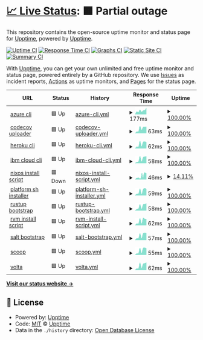 # [📈 Live Status](https://icetrust_uptime.nightwatchcybersecurity.com): <!--live status--> **🟧 Partial outage**

This repository contains the open-source uptime monitor and status page for [Upptime](https://upptime.js.org), powered by [Upptime](https://github.com/upptime/upptime).

[![Uptime CI](https://github.com/nightwatchcybersecurity/icetrust_uptime_example/workflows/Uptime%20CI/badge.svg)](https://github.com/nightwatchcybersecurity/icetrust_uptime_example/actions?query=workflow%3A%22Uptime+CI%22)
[![Response Time CI](https://github.com/nightwatchcybersecurity/icetrust_uptime_example/workflows/Response%20Time%20CI/badge.svg)](https://github.com/nightwatchcybersecurity/icetrust_uptime_example/actions?query=workflow%3A%22Response+Time+CI%22)
[![Graphs CI](https://github.com/nightwatchcybersecurity/icetrust_uptime_example/workflows/Graphs%20CI/badge.svg)](https://github.com/nightwatchcybersecurity/icetrust_uptime_example/actions?query=workflow%3A%22Graphs+CI%22)
[![Static Site CI](https://github.com/nightwatchcybersecurity/icetrust_uptime_example/workflows/Static%20Site%20CI/badge.svg)](https://github.com/nightwatchcybersecurity/icetrust_uptime_example/actions?query=workflow%3A%22Static+Site+CI%22)
[![Summary CI](https://github.com/nightwatchcybersecurity/icetrust_uptime_example/workflows/Summary%20CI/badge.svg)](https://github.com/nightwatchcybersecurity/icetrust_uptime_example/actions?query=workflow%3A%22Summary+CI%22)

With [Upptime](https://upptime.js.org), you can get your own unlimited and free uptime monitor and status page, powered entirely by a GitHub repository. We use [Issues](https://github.com/upptime/upptime/issues) as incident reports, [Actions](https://github.com/nightwatchcybersecurity/icetrust_uptime_example/actions) as uptime monitors, and [Pages](https://icetrust_uptime.nightwatchcybersecurity.com) for the status page.

<!--start: status pages-->
<!-- This summary is generated by Upptime (https://github.com/upptime/upptime) -->
<!-- Do not edit this manually, your changes will be overwritten -->
<!-- prettier-ignore -->
| URL | Status | History | Response Time | Uptime |
| --- | ------ | ------- | ------------- | ------ |
| <img alt="" src="https://azurecomcdn.azureedge.net/cvt-5a3a307f65e0121d1c34748c3ef63cee1e4bdfe8ff5728147785c53513db075b/images/icon/favicon.ico" height="13"> [azure cli](https://icetrust_dashboard.nightwatchcybersecurity.com/data/output/azurecli.json) | 🟩 Up | [azure-cli.yml](https://github.com/nightwatchcybersecurity/icetrust_uptime_example/commits/HEAD/history/azure-cli.yml) | <details><summary><img alt="Response time graph" src="./graphs/azure-cli/response-time-week.png" height="20"> 177ms</summary><br><a href="https://icetrust_uptime.nightwatchcybersecurity.com/history/azure-cli"><img alt="Response time 159" src="https://img.shields.io/endpoint?url=https%3A%2F%2Fraw.githubusercontent.com%2Fnightwatchcybersecurity%2Ficetrust_uptime_example%2FHEAD%2Fapi%2Fazure-cli%2Fresponse-time.json"></a><br><a href="https://icetrust_uptime.nightwatchcybersecurity.com/history/azure-cli"><img alt="24-hour response time 306" src="https://img.shields.io/endpoint?url=https%3A%2F%2Fraw.githubusercontent.com%2Fnightwatchcybersecurity%2Ficetrust_uptime_example%2FHEAD%2Fapi%2Fazure-cli%2Fresponse-time-day.json"></a><br><a href="https://icetrust_uptime.nightwatchcybersecurity.com/history/azure-cli"><img alt="7-day response time 177" src="https://img.shields.io/endpoint?url=https%3A%2F%2Fraw.githubusercontent.com%2Fnightwatchcybersecurity%2Ficetrust_uptime_example%2FHEAD%2Fapi%2Fazure-cli%2Fresponse-time-week.json"></a><br><a href="https://icetrust_uptime.nightwatchcybersecurity.com/history/azure-cli"><img alt="30-day response time 129" src="https://img.shields.io/endpoint?url=https%3A%2F%2Fraw.githubusercontent.com%2Fnightwatchcybersecurity%2Ficetrust_uptime_example%2FHEAD%2Fapi%2Fazure-cli%2Fresponse-time-month.json"></a><br><a href="https://icetrust_uptime.nightwatchcybersecurity.com/history/azure-cli"><img alt="1-year response time 159" src="https://img.shields.io/endpoint?url=https%3A%2F%2Fraw.githubusercontent.com%2Fnightwatchcybersecurity%2Ficetrust_uptime_example%2FHEAD%2Fapi%2Fazure-cli%2Fresponse-time-year.json"></a></details> | <details><summary><a href="https://icetrust_uptime.nightwatchcybersecurity.com/history/azure-cli">100.00%</a></summary><a href="https://icetrust_uptime.nightwatchcybersecurity.com/history/azure-cli"><img alt="All-time uptime 100.00%" src="https://img.shields.io/endpoint?url=https%3A%2F%2Fraw.githubusercontent.com%2Fnightwatchcybersecurity%2Ficetrust_uptime_example%2FHEAD%2Fapi%2Fazure-cli%2Fuptime.json"></a><br><a href="https://icetrust_uptime.nightwatchcybersecurity.com/history/azure-cli"><img alt="24-hour uptime 100.00%" src="https://img.shields.io/endpoint?url=https%3A%2F%2Fraw.githubusercontent.com%2Fnightwatchcybersecurity%2Ficetrust_uptime_example%2FHEAD%2Fapi%2Fazure-cli%2Fuptime-day.json"></a><br><a href="https://icetrust_uptime.nightwatchcybersecurity.com/history/azure-cli"><img alt="7-day uptime 100.00%" src="https://img.shields.io/endpoint?url=https%3A%2F%2Fraw.githubusercontent.com%2Fnightwatchcybersecurity%2Ficetrust_uptime_example%2FHEAD%2Fapi%2Fazure-cli%2Fuptime-week.json"></a><br><a href="https://icetrust_uptime.nightwatchcybersecurity.com/history/azure-cli"><img alt="30-day uptime 100.00%" src="https://img.shields.io/endpoint?url=https%3A%2F%2Fraw.githubusercontent.com%2Fnightwatchcybersecurity%2Ficetrust_uptime_example%2FHEAD%2Fapi%2Fazure-cli%2Fuptime-month.json"></a><br><a href="https://icetrust_uptime.nightwatchcybersecurity.com/history/azure-cli"><img alt="1-year uptime 100.00%" src="https://img.shields.io/endpoint?url=https%3A%2F%2Fraw.githubusercontent.com%2Fnightwatchcybersecurity%2Ficetrust_uptime_example%2FHEAD%2Fapi%2Fazure-cli%2Fuptime-year.json"></a></details>
| <img alt="" src="https://about.codecov.io/wp-content/themes/codecov/assets/brand/icons/favicons/favicon-16x16.png" height="13"> [codecov uploader](https://icetrust_dashboard.nightwatchcybersecurity.com/data/output/codecov.json) | 🟩 Up | [codecov-uploader.yml](https://github.com/nightwatchcybersecurity/icetrust_uptime_example/commits/HEAD/history/codecov-uploader.yml) | <details><summary><img alt="Response time graph" src="./graphs/codecov-uploader/response-time-week.png" height="20"> 63ms</summary><br><a href="https://icetrust_uptime.nightwatchcybersecurity.com/history/codecov-uploader"><img alt="Response time 58" src="https://img.shields.io/endpoint?url=https%3A%2F%2Fraw.githubusercontent.com%2Fnightwatchcybersecurity%2Ficetrust_uptime_example%2FHEAD%2Fapi%2Fcodecov-uploader%2Fresponse-time.json"></a><br><a href="https://icetrust_uptime.nightwatchcybersecurity.com/history/codecov-uploader"><img alt="24-hour response time 87" src="https://img.shields.io/endpoint?url=https%3A%2F%2Fraw.githubusercontent.com%2Fnightwatchcybersecurity%2Ficetrust_uptime_example%2FHEAD%2Fapi%2Fcodecov-uploader%2Fresponse-time-day.json"></a><br><a href="https://icetrust_uptime.nightwatchcybersecurity.com/history/codecov-uploader"><img alt="7-day response time 63" src="https://img.shields.io/endpoint?url=https%3A%2F%2Fraw.githubusercontent.com%2Fnightwatchcybersecurity%2Ficetrust_uptime_example%2FHEAD%2Fapi%2Fcodecov-uploader%2Fresponse-time-week.json"></a><br><a href="https://icetrust_uptime.nightwatchcybersecurity.com/history/codecov-uploader"><img alt="30-day response time 38" src="https://img.shields.io/endpoint?url=https%3A%2F%2Fraw.githubusercontent.com%2Fnightwatchcybersecurity%2Ficetrust_uptime_example%2FHEAD%2Fapi%2Fcodecov-uploader%2Fresponse-time-month.json"></a><br><a href="https://icetrust_uptime.nightwatchcybersecurity.com/history/codecov-uploader"><img alt="1-year response time 58" src="https://img.shields.io/endpoint?url=https%3A%2F%2Fraw.githubusercontent.com%2Fnightwatchcybersecurity%2Ficetrust_uptime_example%2FHEAD%2Fapi%2Fcodecov-uploader%2Fresponse-time-year.json"></a></details> | <details><summary><a href="https://icetrust_uptime.nightwatchcybersecurity.com/history/codecov-uploader">100.00%</a></summary><a href="https://icetrust_uptime.nightwatchcybersecurity.com/history/codecov-uploader"><img alt="All-time uptime 97.40%" src="https://img.shields.io/endpoint?url=https%3A%2F%2Fraw.githubusercontent.com%2Fnightwatchcybersecurity%2Ficetrust_uptime_example%2FHEAD%2Fapi%2Fcodecov-uploader%2Fuptime.json"></a><br><a href="https://icetrust_uptime.nightwatchcybersecurity.com/history/codecov-uploader"><img alt="24-hour uptime 100.00%" src="https://img.shields.io/endpoint?url=https%3A%2F%2Fraw.githubusercontent.com%2Fnightwatchcybersecurity%2Ficetrust_uptime_example%2FHEAD%2Fapi%2Fcodecov-uploader%2Fuptime-day.json"></a><br><a href="https://icetrust_uptime.nightwatchcybersecurity.com/history/codecov-uploader"><img alt="7-day uptime 100.00%" src="https://img.shields.io/endpoint?url=https%3A%2F%2Fraw.githubusercontent.com%2Fnightwatchcybersecurity%2Ficetrust_uptime_example%2FHEAD%2Fapi%2Fcodecov-uploader%2Fuptime-week.json"></a><br><a href="https://icetrust_uptime.nightwatchcybersecurity.com/history/codecov-uploader"><img alt="30-day uptime 99.31%" src="https://img.shields.io/endpoint?url=https%3A%2F%2Fraw.githubusercontent.com%2Fnightwatchcybersecurity%2Ficetrust_uptime_example%2FHEAD%2Fapi%2Fcodecov-uploader%2Fuptime-month.json"></a><br><a href="https://icetrust_uptime.nightwatchcybersecurity.com/history/codecov-uploader"><img alt="1-year uptime 97.40%" src="https://img.shields.io/endpoint?url=https%3A%2F%2Fraw.githubusercontent.com%2Fnightwatchcybersecurity%2Ficetrust_uptime_example%2FHEAD%2Fapi%2Fcodecov-uploader%2Fuptime-year.json"></a></details>
| <img alt="" src="https://www.herokucdn.com/favicon.ico" height="13"> [heroku cli](https://icetrust_dashboard.nightwatchcybersecurity.com/data/output/herokucli.json) | 🟩 Up | [heroku-cli.yml](https://github.com/nightwatchcybersecurity/icetrust_uptime_example/commits/HEAD/history/heroku-cli.yml) | <details><summary><img alt="Response time graph" src="./graphs/heroku-cli/response-time-week.png" height="20"> 62ms</summary><br><a href="https://icetrust_uptime.nightwatchcybersecurity.com/history/heroku-cli"><img alt="Response time 53" src="https://img.shields.io/endpoint?url=https%3A%2F%2Fraw.githubusercontent.com%2Fnightwatchcybersecurity%2Ficetrust_uptime_example%2FHEAD%2Fapi%2Fheroku-cli%2Fresponse-time.json"></a><br><a href="https://icetrust_uptime.nightwatchcybersecurity.com/history/heroku-cli"><img alt="24-hour response time 84" src="https://img.shields.io/endpoint?url=https%3A%2F%2Fraw.githubusercontent.com%2Fnightwatchcybersecurity%2Ficetrust_uptime_example%2FHEAD%2Fapi%2Fheroku-cli%2Fresponse-time-day.json"></a><br><a href="https://icetrust_uptime.nightwatchcybersecurity.com/history/heroku-cli"><img alt="7-day response time 62" src="https://img.shields.io/endpoint?url=https%3A%2F%2Fraw.githubusercontent.com%2Fnightwatchcybersecurity%2Ficetrust_uptime_example%2FHEAD%2Fapi%2Fheroku-cli%2Fresponse-time-week.json"></a><br><a href="https://icetrust_uptime.nightwatchcybersecurity.com/history/heroku-cli"><img alt="30-day response time 39" src="https://img.shields.io/endpoint?url=https%3A%2F%2Fraw.githubusercontent.com%2Fnightwatchcybersecurity%2Ficetrust_uptime_example%2FHEAD%2Fapi%2Fheroku-cli%2Fresponse-time-month.json"></a><br><a href="https://icetrust_uptime.nightwatchcybersecurity.com/history/heroku-cli"><img alt="1-year response time 53" src="https://img.shields.io/endpoint?url=https%3A%2F%2Fraw.githubusercontent.com%2Fnightwatchcybersecurity%2Ficetrust_uptime_example%2FHEAD%2Fapi%2Fheroku-cli%2Fresponse-time-year.json"></a></details> | <details><summary><a href="https://icetrust_uptime.nightwatchcybersecurity.com/history/heroku-cli">100.00%</a></summary><a href="https://icetrust_uptime.nightwatchcybersecurity.com/history/heroku-cli"><img alt="All-time uptime 95.59%" src="https://img.shields.io/endpoint?url=https%3A%2F%2Fraw.githubusercontent.com%2Fnightwatchcybersecurity%2Ficetrust_uptime_example%2FHEAD%2Fapi%2Fheroku-cli%2Fuptime.json"></a><br><a href="https://icetrust_uptime.nightwatchcybersecurity.com/history/heroku-cli"><img alt="24-hour uptime 100.00%" src="https://img.shields.io/endpoint?url=https%3A%2F%2Fraw.githubusercontent.com%2Fnightwatchcybersecurity%2Ficetrust_uptime_example%2FHEAD%2Fapi%2Fheroku-cli%2Fuptime-day.json"></a><br><a href="https://icetrust_uptime.nightwatchcybersecurity.com/history/heroku-cli"><img alt="7-day uptime 100.00%" src="https://img.shields.io/endpoint?url=https%3A%2F%2Fraw.githubusercontent.com%2Fnightwatchcybersecurity%2Ficetrust_uptime_example%2FHEAD%2Fapi%2Fheroku-cli%2Fuptime-week.json"></a><br><a href="https://icetrust_uptime.nightwatchcybersecurity.com/history/heroku-cli"><img alt="30-day uptime 100.00%" src="https://img.shields.io/endpoint?url=https%3A%2F%2Fraw.githubusercontent.com%2Fnightwatchcybersecurity%2Ficetrust_uptime_example%2FHEAD%2Fapi%2Fheroku-cli%2Fuptime-month.json"></a><br><a href="https://icetrust_uptime.nightwatchcybersecurity.com/history/heroku-cli"><img alt="1-year uptime 95.59%" src="https://img.shields.io/endpoint?url=https%3A%2F%2Fraw.githubusercontent.com%2Fnightwatchcybersecurity%2Ficetrust_uptime_example%2FHEAD%2Fapi%2Fheroku-cli%2Fuptime-year.json"></a></details>
| <img alt="" src="https://cloud.ibm.com/media/docs/images/homepage/favicon.png" height="13"> [ibm cloud cli](https://icetrust_dashboard.nightwatchcybersecurity.com/data/output/ibmcloudcli.json) | 🟩 Up | [ibm-cloud-cli.yml](https://github.com/nightwatchcybersecurity/icetrust_uptime_example/commits/HEAD/history/ibm-cloud-cli.yml) | <details><summary><img alt="Response time graph" src="./graphs/ibm-cloud-cli/response-time-week.png" height="20"> 58ms</summary><br><a href="https://icetrust_uptime.nightwatchcybersecurity.com/history/ibm-cloud-cli"><img alt="Response time 56" src="https://img.shields.io/endpoint?url=https%3A%2F%2Fraw.githubusercontent.com%2Fnightwatchcybersecurity%2Ficetrust_uptime_example%2FHEAD%2Fapi%2Fibm-cloud-cli%2Fresponse-time.json"></a><br><a href="https://icetrust_uptime.nightwatchcybersecurity.com/history/ibm-cloud-cli"><img alt="24-hour response time 91" src="https://img.shields.io/endpoint?url=https%3A%2F%2Fraw.githubusercontent.com%2Fnightwatchcybersecurity%2Ficetrust_uptime_example%2FHEAD%2Fapi%2Fibm-cloud-cli%2Fresponse-time-day.json"></a><br><a href="https://icetrust_uptime.nightwatchcybersecurity.com/history/ibm-cloud-cli"><img alt="7-day response time 58" src="https://img.shields.io/endpoint?url=https%3A%2F%2Fraw.githubusercontent.com%2Fnightwatchcybersecurity%2Ficetrust_uptime_example%2FHEAD%2Fapi%2Fibm-cloud-cli%2Fresponse-time-week.json"></a><br><a href="https://icetrust_uptime.nightwatchcybersecurity.com/history/ibm-cloud-cli"><img alt="30-day response time 38" src="https://img.shields.io/endpoint?url=https%3A%2F%2Fraw.githubusercontent.com%2Fnightwatchcybersecurity%2Ficetrust_uptime_example%2FHEAD%2Fapi%2Fibm-cloud-cli%2Fresponse-time-month.json"></a><br><a href="https://icetrust_uptime.nightwatchcybersecurity.com/history/ibm-cloud-cli"><img alt="1-year response time 56" src="https://img.shields.io/endpoint?url=https%3A%2F%2Fraw.githubusercontent.com%2Fnightwatchcybersecurity%2Ficetrust_uptime_example%2FHEAD%2Fapi%2Fibm-cloud-cli%2Fresponse-time-year.json"></a></details> | <details><summary><a href="https://icetrust_uptime.nightwatchcybersecurity.com/history/ibm-cloud-cli">100.00%</a></summary><a href="https://icetrust_uptime.nightwatchcybersecurity.com/history/ibm-cloud-cli"><img alt="All-time uptime 100.00%" src="https://img.shields.io/endpoint?url=https%3A%2F%2Fraw.githubusercontent.com%2Fnightwatchcybersecurity%2Ficetrust_uptime_example%2FHEAD%2Fapi%2Fibm-cloud-cli%2Fuptime.json"></a><br><a href="https://icetrust_uptime.nightwatchcybersecurity.com/history/ibm-cloud-cli"><img alt="24-hour uptime 100.00%" src="https://img.shields.io/endpoint?url=https%3A%2F%2Fraw.githubusercontent.com%2Fnightwatchcybersecurity%2Ficetrust_uptime_example%2FHEAD%2Fapi%2Fibm-cloud-cli%2Fuptime-day.json"></a><br><a href="https://icetrust_uptime.nightwatchcybersecurity.com/history/ibm-cloud-cli"><img alt="7-day uptime 100.00%" src="https://img.shields.io/endpoint?url=https%3A%2F%2Fraw.githubusercontent.com%2Fnightwatchcybersecurity%2Ficetrust_uptime_example%2FHEAD%2Fapi%2Fibm-cloud-cli%2Fuptime-week.json"></a><br><a href="https://icetrust_uptime.nightwatchcybersecurity.com/history/ibm-cloud-cli"><img alt="30-day uptime 100.00%" src="https://img.shields.io/endpoint?url=https%3A%2F%2Fraw.githubusercontent.com%2Fnightwatchcybersecurity%2Ficetrust_uptime_example%2FHEAD%2Fapi%2Fibm-cloud-cli%2Fuptime-month.json"></a><br><a href="https://icetrust_uptime.nightwatchcybersecurity.com/history/ibm-cloud-cli"><img alt="1-year uptime 100.00%" src="https://img.shields.io/endpoint?url=https%3A%2F%2Fraw.githubusercontent.com%2Fnightwatchcybersecurity%2Ficetrust_uptime_example%2FHEAD%2Fapi%2Fibm-cloud-cli%2Fuptime-year.json"></a></details>
| <img alt="" src="https://nixos.org/favicon.png" height="13"> [nixos install script](https://icetrust_dashboard.nightwatchcybersecurity.com/data/output/nixos.json) | 🟥 Down | [nixos-install-script.yml](https://github.com/nightwatchcybersecurity/icetrust_uptime_example/commits/HEAD/history/nixos-install-script.yml) | <details><summary><img alt="Response time graph" src="./graphs/nixos-install-script/response-time-week.png" height="20"> 46ms</summary><br><a href="https://icetrust_uptime.nightwatchcybersecurity.com/history/nixos-install-script"><img alt="Response time 131" src="https://img.shields.io/endpoint?url=https%3A%2F%2Fraw.githubusercontent.com%2Fnightwatchcybersecurity%2Ficetrust_uptime_example%2FHEAD%2Fapi%2Fnixos-install-script%2Fresponse-time.json"></a><br><a href="https://icetrust_uptime.nightwatchcybersecurity.com/history/nixos-install-script"><img alt="24-hour response time 82" src="https://img.shields.io/endpoint?url=https%3A%2F%2Fraw.githubusercontent.com%2Fnightwatchcybersecurity%2Ficetrust_uptime_example%2FHEAD%2Fapi%2Fnixos-install-script%2Fresponse-time-day.json"></a><br><a href="https://icetrust_uptime.nightwatchcybersecurity.com/history/nixos-install-script"><img alt="7-day response time 46" src="https://img.shields.io/endpoint?url=https%3A%2F%2Fraw.githubusercontent.com%2Fnightwatchcybersecurity%2Ficetrust_uptime_example%2FHEAD%2Fapi%2Fnixos-install-script%2Fresponse-time-week.json"></a><br><a href="https://icetrust_uptime.nightwatchcybersecurity.com/history/nixos-install-script"><img alt="30-day response time 37" src="https://img.shields.io/endpoint?url=https%3A%2F%2Fraw.githubusercontent.com%2Fnightwatchcybersecurity%2Ficetrust_uptime_example%2FHEAD%2Fapi%2Fnixos-install-script%2Fresponse-time-month.json"></a><br><a href="https://icetrust_uptime.nightwatchcybersecurity.com/history/nixos-install-script"><img alt="1-year response time 131" src="https://img.shields.io/endpoint?url=https%3A%2F%2Fraw.githubusercontent.com%2Fnightwatchcybersecurity%2Ficetrust_uptime_example%2FHEAD%2Fapi%2Fnixos-install-script%2Fresponse-time-year.json"></a></details> | <details><summary><a href="https://icetrust_uptime.nightwatchcybersecurity.com/history/nixos-install-script">14.11%</a></summary><a href="https://icetrust_uptime.nightwatchcybersecurity.com/history/nixos-install-script"><img alt="All-time uptime 96.00%" src="https://img.shields.io/endpoint?url=https%3A%2F%2Fraw.githubusercontent.com%2Fnightwatchcybersecurity%2Ficetrust_uptime_example%2FHEAD%2Fapi%2Fnixos-install-script%2Fuptime.json"></a><br><a href="https://icetrust_uptime.nightwatchcybersecurity.com/history/nixos-install-script"><img alt="24-hour uptime 0.00%" src="https://img.shields.io/endpoint?url=https%3A%2F%2Fraw.githubusercontent.com%2Fnightwatchcybersecurity%2Ficetrust_uptime_example%2FHEAD%2Fapi%2Fnixos-install-script%2Fuptime-day.json"></a><br><a href="https://icetrust_uptime.nightwatchcybersecurity.com/history/nixos-install-script"><img alt="7-day uptime 14.11%" src="https://img.shields.io/endpoint?url=https%3A%2F%2Fraw.githubusercontent.com%2Fnightwatchcybersecurity%2Ficetrust_uptime_example%2FHEAD%2Fapi%2Fnixos-install-script%2Fuptime-week.json"></a><br><a href="https://icetrust_uptime.nightwatchcybersecurity.com/history/nixos-install-script"><img alt="30-day uptime 80.24%" src="https://img.shields.io/endpoint?url=https%3A%2F%2Fraw.githubusercontent.com%2Fnightwatchcybersecurity%2Ficetrust_uptime_example%2FHEAD%2Fapi%2Fnixos-install-script%2Fuptime-month.json"></a><br><a href="https://icetrust_uptime.nightwatchcybersecurity.com/history/nixos-install-script"><img alt="1-year uptime 96.00%" src="https://img.shields.io/endpoint?url=https%3A%2F%2Fraw.githubusercontent.com%2Fnightwatchcybersecurity%2Ficetrust_uptime_example%2FHEAD%2Fapi%2Fnixos-install-script%2Fuptime-year.json"></a></details>
| <img alt="" src="https://platform.sh/images/favicon/favicon-16x16.png" height="13"> [platform sh installer](https://icetrust_dashboard.nightwatchcybersecurity.com/data/output/platformsh.json) | 🟩 Up | [platform-sh-installer.yml](https://github.com/nightwatchcybersecurity/icetrust_uptime_example/commits/HEAD/history/platform-sh-installer.yml) | <details><summary><img alt="Response time graph" src="./graphs/platform-sh-installer/response-time-week.png" height="20"> 59ms</summary><br><a href="https://icetrust_uptime.nightwatchcybersecurity.com/history/platform-sh-installer"><img alt="Response time 51" src="https://img.shields.io/endpoint?url=https%3A%2F%2Fraw.githubusercontent.com%2Fnightwatchcybersecurity%2Ficetrust_uptime_example%2FHEAD%2Fapi%2Fplatform-sh-installer%2Fresponse-time.json"></a><br><a href="https://icetrust_uptime.nightwatchcybersecurity.com/history/platform-sh-installer"><img alt="24-hour response time 82" src="https://img.shields.io/endpoint?url=https%3A%2F%2Fraw.githubusercontent.com%2Fnightwatchcybersecurity%2Ficetrust_uptime_example%2FHEAD%2Fapi%2Fplatform-sh-installer%2Fresponse-time-day.json"></a><br><a href="https://icetrust_uptime.nightwatchcybersecurity.com/history/platform-sh-installer"><img alt="7-day response time 59" src="https://img.shields.io/endpoint?url=https%3A%2F%2Fraw.githubusercontent.com%2Fnightwatchcybersecurity%2Ficetrust_uptime_example%2FHEAD%2Fapi%2Fplatform-sh-installer%2Fresponse-time-week.json"></a><br><a href="https://icetrust_uptime.nightwatchcybersecurity.com/history/platform-sh-installer"><img alt="30-day response time 39" src="https://img.shields.io/endpoint?url=https%3A%2F%2Fraw.githubusercontent.com%2Fnightwatchcybersecurity%2Ficetrust_uptime_example%2FHEAD%2Fapi%2Fplatform-sh-installer%2Fresponse-time-month.json"></a><br><a href="https://icetrust_uptime.nightwatchcybersecurity.com/history/platform-sh-installer"><img alt="1-year response time 51" src="https://img.shields.io/endpoint?url=https%3A%2F%2Fraw.githubusercontent.com%2Fnightwatchcybersecurity%2Ficetrust_uptime_example%2FHEAD%2Fapi%2Fplatform-sh-installer%2Fresponse-time-year.json"></a></details> | <details><summary><a href="https://icetrust_uptime.nightwatchcybersecurity.com/history/platform-sh-installer">100.00%</a></summary><a href="https://icetrust_uptime.nightwatchcybersecurity.com/history/platform-sh-installer"><img alt="All-time uptime 100.00%" src="https://img.shields.io/endpoint?url=https%3A%2F%2Fraw.githubusercontent.com%2Fnightwatchcybersecurity%2Ficetrust_uptime_example%2FHEAD%2Fapi%2Fplatform-sh-installer%2Fuptime.json"></a><br><a href="https://icetrust_uptime.nightwatchcybersecurity.com/history/platform-sh-installer"><img alt="24-hour uptime 100.00%" src="https://img.shields.io/endpoint?url=https%3A%2F%2Fraw.githubusercontent.com%2Fnightwatchcybersecurity%2Ficetrust_uptime_example%2FHEAD%2Fapi%2Fplatform-sh-installer%2Fuptime-day.json"></a><br><a href="https://icetrust_uptime.nightwatchcybersecurity.com/history/platform-sh-installer"><img alt="7-day uptime 100.00%" src="https://img.shields.io/endpoint?url=https%3A%2F%2Fraw.githubusercontent.com%2Fnightwatchcybersecurity%2Ficetrust_uptime_example%2FHEAD%2Fapi%2Fplatform-sh-installer%2Fuptime-week.json"></a><br><a href="https://icetrust_uptime.nightwatchcybersecurity.com/history/platform-sh-installer"><img alt="30-day uptime 100.00%" src="https://img.shields.io/endpoint?url=https%3A%2F%2Fraw.githubusercontent.com%2Fnightwatchcybersecurity%2Ficetrust_uptime_example%2FHEAD%2Fapi%2Fplatform-sh-installer%2Fuptime-month.json"></a><br><a href="https://icetrust_uptime.nightwatchcybersecurity.com/history/platform-sh-installer"><img alt="1-year uptime 100.00%" src="https://img.shields.io/endpoint?url=https%3A%2F%2Fraw.githubusercontent.com%2Fnightwatchcybersecurity%2Ficetrust_uptime_example%2FHEAD%2Fapi%2Fplatform-sh-installer%2Fuptime-year.json"></a></details>
| <img alt="" src="https://www.rust-lang.org/static/images/favicon-32x32.png" height="13"> [rustup bootstrap](https://icetrust_dashboard.nightwatchcybersecurity.com/data/output/rustup.json) | 🟩 Up | [rustup-bootstrap.yml](https://github.com/nightwatchcybersecurity/icetrust_uptime_example/commits/HEAD/history/rustup-bootstrap.yml) | <details><summary><img alt="Response time graph" src="./graphs/rustup-bootstrap/response-time-week.png" height="20"> 58ms</summary><br><a href="https://icetrust_uptime.nightwatchcybersecurity.com/history/rustup-bootstrap"><img alt="Response time 50" src="https://img.shields.io/endpoint?url=https%3A%2F%2Fraw.githubusercontent.com%2Fnightwatchcybersecurity%2Ficetrust_uptime_example%2FHEAD%2Fapi%2Frustup-bootstrap%2Fresponse-time.json"></a><br><a href="https://icetrust_uptime.nightwatchcybersecurity.com/history/rustup-bootstrap"><img alt="24-hour response time 96" src="https://img.shields.io/endpoint?url=https%3A%2F%2Fraw.githubusercontent.com%2Fnightwatchcybersecurity%2Ficetrust_uptime_example%2FHEAD%2Fapi%2Frustup-bootstrap%2Fresponse-time-day.json"></a><br><a href="https://icetrust_uptime.nightwatchcybersecurity.com/history/rustup-bootstrap"><img alt="7-day response time 58" src="https://img.shields.io/endpoint?url=https%3A%2F%2Fraw.githubusercontent.com%2Fnightwatchcybersecurity%2Ficetrust_uptime_example%2FHEAD%2Fapi%2Frustup-bootstrap%2Fresponse-time-week.json"></a><br><a href="https://icetrust_uptime.nightwatchcybersecurity.com/history/rustup-bootstrap"><img alt="30-day response time 37" src="https://img.shields.io/endpoint?url=https%3A%2F%2Fraw.githubusercontent.com%2Fnightwatchcybersecurity%2Ficetrust_uptime_example%2FHEAD%2Fapi%2Frustup-bootstrap%2Fresponse-time-month.json"></a><br><a href="https://icetrust_uptime.nightwatchcybersecurity.com/history/rustup-bootstrap"><img alt="1-year response time 50" src="https://img.shields.io/endpoint?url=https%3A%2F%2Fraw.githubusercontent.com%2Fnightwatchcybersecurity%2Ficetrust_uptime_example%2FHEAD%2Fapi%2Frustup-bootstrap%2Fresponse-time-year.json"></a></details> | <details><summary><a href="https://icetrust_uptime.nightwatchcybersecurity.com/history/rustup-bootstrap">100.00%</a></summary><a href="https://icetrust_uptime.nightwatchcybersecurity.com/history/rustup-bootstrap"><img alt="All-time uptime 100.00%" src="https://img.shields.io/endpoint?url=https%3A%2F%2Fraw.githubusercontent.com%2Fnightwatchcybersecurity%2Ficetrust_uptime_example%2FHEAD%2Fapi%2Frustup-bootstrap%2Fuptime.json"></a><br><a href="https://icetrust_uptime.nightwatchcybersecurity.com/history/rustup-bootstrap"><img alt="24-hour uptime 100.00%" src="https://img.shields.io/endpoint?url=https%3A%2F%2Fraw.githubusercontent.com%2Fnightwatchcybersecurity%2Ficetrust_uptime_example%2FHEAD%2Fapi%2Frustup-bootstrap%2Fuptime-day.json"></a><br><a href="https://icetrust_uptime.nightwatchcybersecurity.com/history/rustup-bootstrap"><img alt="7-day uptime 100.00%" src="https://img.shields.io/endpoint?url=https%3A%2F%2Fraw.githubusercontent.com%2Fnightwatchcybersecurity%2Ficetrust_uptime_example%2FHEAD%2Fapi%2Frustup-bootstrap%2Fuptime-week.json"></a><br><a href="https://icetrust_uptime.nightwatchcybersecurity.com/history/rustup-bootstrap"><img alt="30-day uptime 100.00%" src="https://img.shields.io/endpoint?url=https%3A%2F%2Fraw.githubusercontent.com%2Fnightwatchcybersecurity%2Ficetrust_uptime_example%2FHEAD%2Fapi%2Frustup-bootstrap%2Fuptime-month.json"></a><br><a href="https://icetrust_uptime.nightwatchcybersecurity.com/history/rustup-bootstrap"><img alt="1-year uptime 100.00%" src="https://img.shields.io/endpoint?url=https%3A%2F%2Fraw.githubusercontent.com%2Fnightwatchcybersecurity%2Ficetrust_uptime_example%2FHEAD%2Fapi%2Frustup-bootstrap%2Fuptime-year.json"></a></details>
| <img alt="" src="https://rvm.io/favicon.ico" height="13"> [rvm install script](https://icetrust_dashboard.nightwatchcybersecurity.com/data/output/rvm.json) | 🟩 Up | [rvm-install-script.yml](https://github.com/nightwatchcybersecurity/icetrust_uptime_example/commits/HEAD/history/rvm-install-script.yml) | <details><summary><img alt="Response time graph" src="./graphs/rvm-install-script/response-time-week.png" height="20"> 62ms</summary><br><a href="https://icetrust_uptime.nightwatchcybersecurity.com/history/rvm-install-script"><img alt="Response time 57" src="https://img.shields.io/endpoint?url=https%3A%2F%2Fraw.githubusercontent.com%2Fnightwatchcybersecurity%2Ficetrust_uptime_example%2FHEAD%2Fapi%2Frvm-install-script%2Fresponse-time.json"></a><br><a href="https://icetrust_uptime.nightwatchcybersecurity.com/history/rvm-install-script"><img alt="24-hour response time 84" src="https://img.shields.io/endpoint?url=https%3A%2F%2Fraw.githubusercontent.com%2Fnightwatchcybersecurity%2Ficetrust_uptime_example%2FHEAD%2Fapi%2Frvm-install-script%2Fresponse-time-day.json"></a><br><a href="https://icetrust_uptime.nightwatchcybersecurity.com/history/rvm-install-script"><img alt="7-day response time 62" src="https://img.shields.io/endpoint?url=https%3A%2F%2Fraw.githubusercontent.com%2Fnightwatchcybersecurity%2Ficetrust_uptime_example%2FHEAD%2Fapi%2Frvm-install-script%2Fresponse-time-week.json"></a><br><a href="https://icetrust_uptime.nightwatchcybersecurity.com/history/rvm-install-script"><img alt="30-day response time 35" src="https://img.shields.io/endpoint?url=https%3A%2F%2Fraw.githubusercontent.com%2Fnightwatchcybersecurity%2Ficetrust_uptime_example%2FHEAD%2Fapi%2Frvm-install-script%2Fresponse-time-month.json"></a><br><a href="https://icetrust_uptime.nightwatchcybersecurity.com/history/rvm-install-script"><img alt="1-year response time 57" src="https://img.shields.io/endpoint?url=https%3A%2F%2Fraw.githubusercontent.com%2Fnightwatchcybersecurity%2Ficetrust_uptime_example%2FHEAD%2Fapi%2Frvm-install-script%2Fresponse-time-year.json"></a></details> | <details><summary><a href="https://icetrust_uptime.nightwatchcybersecurity.com/history/rvm-install-script">100.00%</a></summary><a href="https://icetrust_uptime.nightwatchcybersecurity.com/history/rvm-install-script"><img alt="All-time uptime 100.00%" src="https://img.shields.io/endpoint?url=https%3A%2F%2Fraw.githubusercontent.com%2Fnightwatchcybersecurity%2Ficetrust_uptime_example%2FHEAD%2Fapi%2Frvm-install-script%2Fuptime.json"></a><br><a href="https://icetrust_uptime.nightwatchcybersecurity.com/history/rvm-install-script"><img alt="24-hour uptime 100.00%" src="https://img.shields.io/endpoint?url=https%3A%2F%2Fraw.githubusercontent.com%2Fnightwatchcybersecurity%2Ficetrust_uptime_example%2FHEAD%2Fapi%2Frvm-install-script%2Fuptime-day.json"></a><br><a href="https://icetrust_uptime.nightwatchcybersecurity.com/history/rvm-install-script"><img alt="7-day uptime 100.00%" src="https://img.shields.io/endpoint?url=https%3A%2F%2Fraw.githubusercontent.com%2Fnightwatchcybersecurity%2Ficetrust_uptime_example%2FHEAD%2Fapi%2Frvm-install-script%2Fuptime-week.json"></a><br><a href="https://icetrust_uptime.nightwatchcybersecurity.com/history/rvm-install-script"><img alt="30-day uptime 100.00%" src="https://img.shields.io/endpoint?url=https%3A%2F%2Fraw.githubusercontent.com%2Fnightwatchcybersecurity%2Ficetrust_uptime_example%2FHEAD%2Fapi%2Frvm-install-script%2Fuptime-month.json"></a><br><a href="https://icetrust_uptime.nightwatchcybersecurity.com/history/rvm-install-script"><img alt="1-year uptime 100.00%" src="https://img.shields.io/endpoint?url=https%3A%2F%2Fraw.githubusercontent.com%2Fnightwatchcybersecurity%2Ficetrust_uptime_example%2FHEAD%2Fapi%2Frvm-install-script%2Fuptime-year.json"></a></details>
| <img alt="" src="https://favicons.githubusercontent.com/icetrust_dashboard.nightwatchcybersecurity.com" height="13"> [salt bootstrap](https://icetrust_dashboard.nightwatchcybersecurity.com/data/output/saltbootstrap.json) | 🟩 Up | [salt-bootstrap.yml](https://github.com/nightwatchcybersecurity/icetrust_uptime_example/commits/HEAD/history/salt-bootstrap.yml) | <details><summary><img alt="Response time graph" src="./graphs/salt-bootstrap/response-time-week.png" height="20"> 57ms</summary><br><a href="https://icetrust_uptime.nightwatchcybersecurity.com/history/salt-bootstrap"><img alt="Response time 50" src="https://img.shields.io/endpoint?url=https%3A%2F%2Fraw.githubusercontent.com%2Fnightwatchcybersecurity%2Ficetrust_uptime_example%2FHEAD%2Fapi%2Fsalt-bootstrap%2Fresponse-time.json"></a><br><a href="https://icetrust_uptime.nightwatchcybersecurity.com/history/salt-bootstrap"><img alt="24-hour response time 85" src="https://img.shields.io/endpoint?url=https%3A%2F%2Fraw.githubusercontent.com%2Fnightwatchcybersecurity%2Ficetrust_uptime_example%2FHEAD%2Fapi%2Fsalt-bootstrap%2Fresponse-time-day.json"></a><br><a href="https://icetrust_uptime.nightwatchcybersecurity.com/history/salt-bootstrap"><img alt="7-day response time 57" src="https://img.shields.io/endpoint?url=https%3A%2F%2Fraw.githubusercontent.com%2Fnightwatchcybersecurity%2Ficetrust_uptime_example%2FHEAD%2Fapi%2Fsalt-bootstrap%2Fresponse-time-week.json"></a><br><a href="https://icetrust_uptime.nightwatchcybersecurity.com/history/salt-bootstrap"><img alt="30-day response time 37" src="https://img.shields.io/endpoint?url=https%3A%2F%2Fraw.githubusercontent.com%2Fnightwatchcybersecurity%2Ficetrust_uptime_example%2FHEAD%2Fapi%2Fsalt-bootstrap%2Fresponse-time-month.json"></a><br><a href="https://icetrust_uptime.nightwatchcybersecurity.com/history/salt-bootstrap"><img alt="1-year response time 50" src="https://img.shields.io/endpoint?url=https%3A%2F%2Fraw.githubusercontent.com%2Fnightwatchcybersecurity%2Ficetrust_uptime_example%2FHEAD%2Fapi%2Fsalt-bootstrap%2Fresponse-time-year.json"></a></details> | <details><summary><a href="https://icetrust_uptime.nightwatchcybersecurity.com/history/salt-bootstrap">100.00%</a></summary><a href="https://icetrust_uptime.nightwatchcybersecurity.com/history/salt-bootstrap"><img alt="All-time uptime 99.97%" src="https://img.shields.io/endpoint?url=https%3A%2F%2Fraw.githubusercontent.com%2Fnightwatchcybersecurity%2Ficetrust_uptime_example%2FHEAD%2Fapi%2Fsalt-bootstrap%2Fuptime.json"></a><br><a href="https://icetrust_uptime.nightwatchcybersecurity.com/history/salt-bootstrap"><img alt="24-hour uptime 100.00%" src="https://img.shields.io/endpoint?url=https%3A%2F%2Fraw.githubusercontent.com%2Fnightwatchcybersecurity%2Ficetrust_uptime_example%2FHEAD%2Fapi%2Fsalt-bootstrap%2Fuptime-day.json"></a><br><a href="https://icetrust_uptime.nightwatchcybersecurity.com/history/salt-bootstrap"><img alt="7-day uptime 100.00%" src="https://img.shields.io/endpoint?url=https%3A%2F%2Fraw.githubusercontent.com%2Fnightwatchcybersecurity%2Ficetrust_uptime_example%2FHEAD%2Fapi%2Fsalt-bootstrap%2Fuptime-week.json"></a><br><a href="https://icetrust_uptime.nightwatchcybersecurity.com/history/salt-bootstrap"><img alt="30-day uptime 100.00%" src="https://img.shields.io/endpoint?url=https%3A%2F%2Fraw.githubusercontent.com%2Fnightwatchcybersecurity%2Ficetrust_uptime_example%2FHEAD%2Fapi%2Fsalt-bootstrap%2Fuptime-month.json"></a><br><a href="https://icetrust_uptime.nightwatchcybersecurity.com/history/salt-bootstrap"><img alt="1-year uptime 99.97%" src="https://img.shields.io/endpoint?url=https%3A%2F%2Fraw.githubusercontent.com%2Fnightwatchcybersecurity%2Ficetrust_uptime_example%2FHEAD%2Fapi%2Fsalt-bootstrap%2Fuptime-year.json"></a></details>
| <img alt="" src="https://favicons.githubusercontent.com/icetrust_dashboard.nightwatchcybersecurity.com" height="13"> [scoop](https://icetrust_dashboard.nightwatchcybersecurity.com/data/output/scoop.json) | 🟩 Up | [scoop.yml](https://github.com/nightwatchcybersecurity/icetrust_uptime_example/commits/HEAD/history/scoop.yml) | <details><summary><img alt="Response time graph" src="./graphs/scoop/response-time-week.png" height="20"> 55ms</summary><br><a href="https://icetrust_uptime.nightwatchcybersecurity.com/history/scoop"><img alt="Response time 49" src="https://img.shields.io/endpoint?url=https%3A%2F%2Fraw.githubusercontent.com%2Fnightwatchcybersecurity%2Ficetrust_uptime_example%2FHEAD%2Fapi%2Fscoop%2Fresponse-time.json"></a><br><a href="https://icetrust_uptime.nightwatchcybersecurity.com/history/scoop"><img alt="24-hour response time 79" src="https://img.shields.io/endpoint?url=https%3A%2F%2Fraw.githubusercontent.com%2Fnightwatchcybersecurity%2Ficetrust_uptime_example%2FHEAD%2Fapi%2Fscoop%2Fresponse-time-day.json"></a><br><a href="https://icetrust_uptime.nightwatchcybersecurity.com/history/scoop"><img alt="7-day response time 55" src="https://img.shields.io/endpoint?url=https%3A%2F%2Fraw.githubusercontent.com%2Fnightwatchcybersecurity%2Ficetrust_uptime_example%2FHEAD%2Fapi%2Fscoop%2Fresponse-time-week.json"></a><br><a href="https://icetrust_uptime.nightwatchcybersecurity.com/history/scoop"><img alt="30-day response time 41" src="https://img.shields.io/endpoint?url=https%3A%2F%2Fraw.githubusercontent.com%2Fnightwatchcybersecurity%2Ficetrust_uptime_example%2FHEAD%2Fapi%2Fscoop%2Fresponse-time-month.json"></a><br><a href="https://icetrust_uptime.nightwatchcybersecurity.com/history/scoop"><img alt="1-year response time 49" src="https://img.shields.io/endpoint?url=https%3A%2F%2Fraw.githubusercontent.com%2Fnightwatchcybersecurity%2Ficetrust_uptime_example%2FHEAD%2Fapi%2Fscoop%2Fresponse-time-year.json"></a></details> | <details><summary><a href="https://icetrust_uptime.nightwatchcybersecurity.com/history/scoop">100.00%</a></summary><a href="https://icetrust_uptime.nightwatchcybersecurity.com/history/scoop"><img alt="All-time uptime 100.00%" src="https://img.shields.io/endpoint?url=https%3A%2F%2Fraw.githubusercontent.com%2Fnightwatchcybersecurity%2Ficetrust_uptime_example%2FHEAD%2Fapi%2Fscoop%2Fuptime.json"></a><br><a href="https://icetrust_uptime.nightwatchcybersecurity.com/history/scoop"><img alt="24-hour uptime 100.00%" src="https://img.shields.io/endpoint?url=https%3A%2F%2Fraw.githubusercontent.com%2Fnightwatchcybersecurity%2Ficetrust_uptime_example%2FHEAD%2Fapi%2Fscoop%2Fuptime-day.json"></a><br><a href="https://icetrust_uptime.nightwatchcybersecurity.com/history/scoop"><img alt="7-day uptime 100.00%" src="https://img.shields.io/endpoint?url=https%3A%2F%2Fraw.githubusercontent.com%2Fnightwatchcybersecurity%2Ficetrust_uptime_example%2FHEAD%2Fapi%2Fscoop%2Fuptime-week.json"></a><br><a href="https://icetrust_uptime.nightwatchcybersecurity.com/history/scoop"><img alt="30-day uptime 100.00%" src="https://img.shields.io/endpoint?url=https%3A%2F%2Fraw.githubusercontent.com%2Fnightwatchcybersecurity%2Ficetrust_uptime_example%2FHEAD%2Fapi%2Fscoop%2Fuptime-month.json"></a><br><a href="https://icetrust_uptime.nightwatchcybersecurity.com/history/scoop"><img alt="1-year uptime 100.00%" src="https://img.shields.io/endpoint?url=https%3A%2F%2Fraw.githubusercontent.com%2Fnightwatchcybersecurity%2Ficetrust_uptime_example%2FHEAD%2Fapi%2Fscoop%2Fuptime-year.json"></a></details>
| <img alt="" src="https://favicons.githubusercontent.com/icetrust_dashboard.nightwatchcybersecurity.com" height="13"> [volta](https://icetrust_dashboard.nightwatchcybersecurity.com/data/output/volta.json) | 🟩 Up | [volta.yml](https://github.com/nightwatchcybersecurity/icetrust_uptime_example/commits/HEAD/history/volta.yml) | <details><summary><img alt="Response time graph" src="./graphs/volta/response-time-week.png" height="20"> 62ms</summary><br><a href="https://icetrust_uptime.nightwatchcybersecurity.com/history/volta"><img alt="Response time 54" src="https://img.shields.io/endpoint?url=https%3A%2F%2Fraw.githubusercontent.com%2Fnightwatchcybersecurity%2Ficetrust_uptime_example%2FHEAD%2Fapi%2Fvolta%2Fresponse-time.json"></a><br><a href="https://icetrust_uptime.nightwatchcybersecurity.com/history/volta"><img alt="24-hour response time 100" src="https://img.shields.io/endpoint?url=https%3A%2F%2Fraw.githubusercontent.com%2Fnightwatchcybersecurity%2Ficetrust_uptime_example%2FHEAD%2Fapi%2Fvolta%2Fresponse-time-day.json"></a><br><a href="https://icetrust_uptime.nightwatchcybersecurity.com/history/volta"><img alt="7-day response time 62" src="https://img.shields.io/endpoint?url=https%3A%2F%2Fraw.githubusercontent.com%2Fnightwatchcybersecurity%2Ficetrust_uptime_example%2FHEAD%2Fapi%2Fvolta%2Fresponse-time-week.json"></a><br><a href="https://icetrust_uptime.nightwatchcybersecurity.com/history/volta"><img alt="30-day response time 38" src="https://img.shields.io/endpoint?url=https%3A%2F%2Fraw.githubusercontent.com%2Fnightwatchcybersecurity%2Ficetrust_uptime_example%2FHEAD%2Fapi%2Fvolta%2Fresponse-time-month.json"></a><br><a href="https://icetrust_uptime.nightwatchcybersecurity.com/history/volta"><img alt="1-year response time 54" src="https://img.shields.io/endpoint?url=https%3A%2F%2Fraw.githubusercontent.com%2Fnightwatchcybersecurity%2Ficetrust_uptime_example%2FHEAD%2Fapi%2Fvolta%2Fresponse-time-year.json"></a></details> | <details><summary><a href="https://icetrust_uptime.nightwatchcybersecurity.com/history/volta">100.00%</a></summary><a href="https://icetrust_uptime.nightwatchcybersecurity.com/history/volta"><img alt="All-time uptime 100.00%" src="https://img.shields.io/endpoint?url=https%3A%2F%2Fraw.githubusercontent.com%2Fnightwatchcybersecurity%2Ficetrust_uptime_example%2FHEAD%2Fapi%2Fvolta%2Fuptime.json"></a><br><a href="https://icetrust_uptime.nightwatchcybersecurity.com/history/volta"><img alt="24-hour uptime 100.00%" src="https://img.shields.io/endpoint?url=https%3A%2F%2Fraw.githubusercontent.com%2Fnightwatchcybersecurity%2Ficetrust_uptime_example%2FHEAD%2Fapi%2Fvolta%2Fuptime-day.json"></a><br><a href="https://icetrust_uptime.nightwatchcybersecurity.com/history/volta"><img alt="7-day uptime 100.00%" src="https://img.shields.io/endpoint?url=https%3A%2F%2Fraw.githubusercontent.com%2Fnightwatchcybersecurity%2Ficetrust_uptime_example%2FHEAD%2Fapi%2Fvolta%2Fuptime-week.json"></a><br><a href="https://icetrust_uptime.nightwatchcybersecurity.com/history/volta"><img alt="30-day uptime 100.00%" src="https://img.shields.io/endpoint?url=https%3A%2F%2Fraw.githubusercontent.com%2Fnightwatchcybersecurity%2Ficetrust_uptime_example%2FHEAD%2Fapi%2Fvolta%2Fuptime-month.json"></a><br><a href="https://icetrust_uptime.nightwatchcybersecurity.com/history/volta"><img alt="1-year uptime 100.00%" src="https://img.shields.io/endpoint?url=https%3A%2F%2Fraw.githubusercontent.com%2Fnightwatchcybersecurity%2Ficetrust_uptime_example%2FHEAD%2Fapi%2Fvolta%2Fuptime-year.json"></a></details>

<!--end: status pages-->

[**Visit our status website →**](https://icetrust_uptime.nightwatchcybersecurity.com)

## 📄 License

- Powered by: [Upptime](https://github.com/upptime/upptime)
- Code: [MIT](./LICENSE) © [Upptime](https://upptime.js.org)
- Data in the `./history` directory: [Open Database License](https://opendatacommons.org/licenses/odbl/1-0/)
